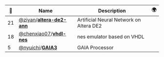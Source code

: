 |:star2: | Name | Description | 🌍|
|---|---|---|---|
|21|[@ziyan](https://github.com/ziyan)/[**altera-de2-ann**](https://github.com/ziyan/altera-de2-ann)|Artificial Neural Network on Altera DE2||
|18|[@chenxiao07](https://github.com/chenxiao07)/[**vhdl-nes**](https://github.com/chenxiao07/vhdl-nes)|nes emulator based on VHDL||
|5|[@nyuichi](https://github.com/nyuichi)/[**GAIA3**](https://github.com/nyuichi/GAIA3)|GAIA Processor||

